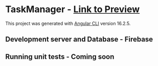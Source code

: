 # TaskManager - <a href="https://task-manager-ebd55.web.app/" target="_blank">Link to Preview</a>

This project was generated with [Angular CLI](https://github.com/angular/angular-cli) version 16.2.5.

## Development server and Database - Firebase 

## Running unit tests - Coming soon
